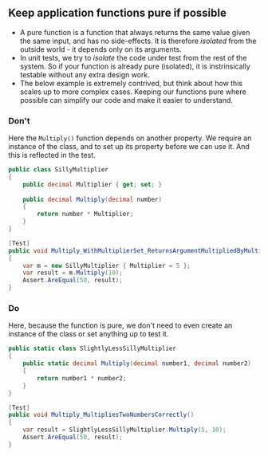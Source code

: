 ## Keep application functions pure if possible

- A pure function is a function that always returns the same value given the same input, and has no side-effects. It is therefore _isolated_ from the outside world - it depends only on its arguments.
- In unit tests, we try to _isolate_ the code under test from the rest of the system. So if your function is already pure (isolated), it is instrinsically testable without any extra design work.
- The below example is extremely contrived, but think about how this scales up to more complex cases. Keeping our functions pure where possible can simplify our code and make it easier to understand.

### Don't

Here the `Multiply()` function depends on another property. We require an instance of the class, and to set up its property before we can use it.  And this is reflected in the test.

```c#
public class SillyMultiplier
{
    public decimal Multiplier { get; set; }
    
    public decimal Multiply(decimal number)
    {
        return number * Multiplier;
    }
}

[Test]
public void Multiply_WithMultiplierSet_ReturnsArgumentMultipliedByMultiplier()
{
    var m = new SillyMultiplier { Multiplier = 5 };
    var result = m.Multiply(10);
    Assert.AreEqual(50, result);
}
```

### Do

Here, because the function is pure, we don't need to even create an instance of the class or set anything up to test it.

```c#
public static class SlightlyLessSillyMultiplier
{
    public static decimal Multiply(decimal number1, decimal number2)
    {
        return number1 * number2;
    }
}

[Test]
public void Multiply_MultipliesTwoNumbersCorrectly()
{
    var result = SlightlyLessSillyMultiplier.Multiply(5, 10);
    Assert.AreEqual(50, result);
}
```